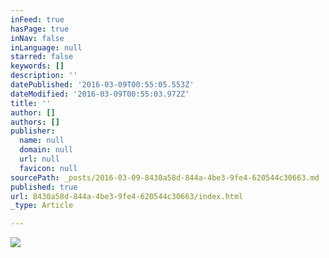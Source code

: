 ```yaml
---
inFeed: true
hasPage: true
inNav: false
inLanguage: null
starred: false
keywords: []
description: ''
datePublished: '2016-03-09T00:55:05.553Z'
dateModified: '2016-03-09T00:55:03.972Z'
title: ''
author: []
authors: []
publisher:
  name: null
  domain: null
  url: null
  favicon: null
sourcePath: _posts/2016-03-09-8430a58d-844a-4be3-9fe4-620544c30663.md
published: true
url: 8430a58d-844a-4be3-9fe4-620544c30663/index.html
_type: Article

---
```

![](https://the-grid-user-content.s3-us-west-2.amazonaws.com/d6e41795-037f-43be-9c41-04174aa758b6.jpg)